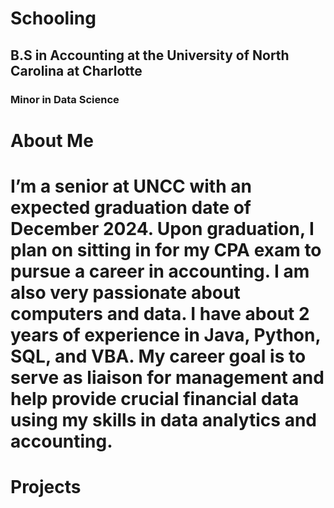 # Schooling
## B.S in Accounting at the University of North Carolina at Charlotte
### Minor in Data Science

# About Me
# I’m a senior at UNCC with an expected graduation date of December 2024. Upon graduation, I plan on sitting in for my CPA exam to pursue a career in accounting. I am also very passionate about computers and data. I have about 2 years of experience in Java, Python, SQL, and VBA. My career goal is to serve as liaison for management and help provide crucial financial data using my skills in data analytics and accounting.

# Projects
